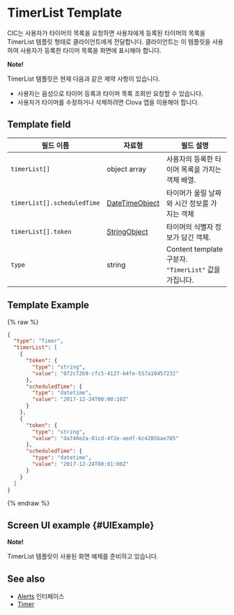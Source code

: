# TimerList Template
CIC는 사용자가 타이머의 목록을 요청하면 사용자에게 등록된 타이머의 목록을 TimerList 템플릿 형태로 클라이언트에게 전달합니다. 클라이언트는 이 템플릿을 사용하여 사용자가 등록한 타이머 목록을 화면에 표시해야 합니다.

<div class="note">
<p><strong>Note!</strong></p>
<p>TimerList 템플릿은 현재 다음과 같은 제약 사항이 있습니다.</p>
<ul>
  <li>사용자는 음성으로 타이머 등록과 타이머 목록 조회만 요청할 수 있습니다.</li>
  <li>사용자가 타이머를 수정하거나 삭제하려면 Clova 앱을 이용해야 합니다.</li>
</ul>
</div>

## Template field

| 필드 이름       | 자료형    | 필드 설명                     |
|---------------|---------|-----------------------------|
| `timerList[]`               | object array  | 사용자의 등록한 타이머 목록을 가지는 객체 배열.                                                                                        |
| `timerList[].scheduledTime` | [DateTimeObject](/CIC/References/ContentTemplates/Shared_Objects.md#DateTimeObject) | 타이머가 울릴 날짜와 시간 정보를 가지는 객체                    |
| `timerList[].token`         | [StringObject](/CIC/References/ContentTemplates/Shared_Objects.md#StringObject)     | 타이머의 식별자 정보가 담긴 객체.                             |
| `type`                      | string                                                                              | Content template 구분자. `"TimerList"` 값을 가집니다.      |

## Template Example

{% raw %}

```json
{
  "type": "Timer",
  "timerList": [
    {
      "token": {
        "type": "string",
        "value": "072c72b9-cfc5-4127-b4fe-557a10457232"
      },
      "scheduledTime": {
        "type": "datetime",
        "value": "2017-12-24T00:00:10Z"
      }
    },
    {
      "token": {
        "type": "string",
        "value": "da740e2a-01cd-4f2e-aedf-6c4285bae785"
      },
      "scheduledTime": {
        "type": "datetime",
        "value": "2017-12-24T00:01:00Z"
      }
    }
  ]
}
```

{% endraw %}

## Screen UI example {#UIExample}

<div class="note">
<p><strong>Note!</strong></p>
<p>TimerList 템플릿이 사용된 화면 예제를 준비하고 있습니다.</p>
</div>

## See also
* [Alerts](/CIC/References/CICInterface/Alerts.md) 인터페이스
* [Timer](/CIC/References/ContentTemplates/Timer.md)
